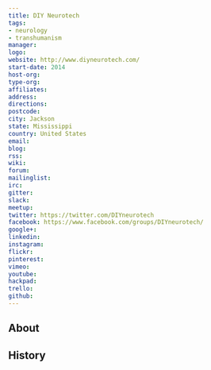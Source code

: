 ```yaml
---
title: DIY Neurotech
tags:
- neurology
- transhumanism
manager: 
logo: 
website: http://www.diyneurotech.com/
start-date: 2014
host-org: 
type-org: 
affiliates: 
address: 
directions: 
postcode: 
city: Jackson
state: Mississippi
country: United States
email: 
blog: 
rss: 
wiki: 
forum: 
mailinglist: 
irc: 
gitter: 
slack: 
meetup: 
twitter: https://twitter.com/DIYneurotech
facebook: https://www.facebook.com/groups/DIYneurotech/
google+: 
linkedin: 
instagram: 
flickr: 
pinterest: 
vimeo: 
youtube: 
hackpad: 
trello: 
github: 
---
```


## About

## History
